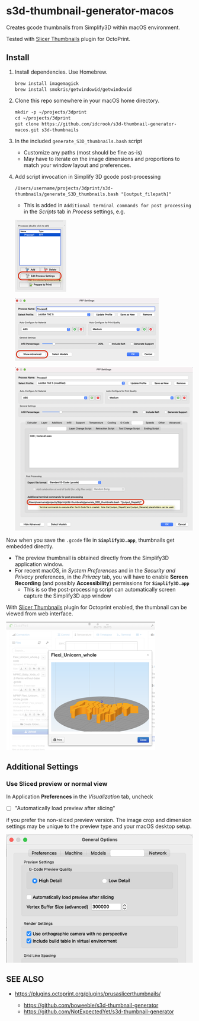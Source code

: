 # s3d-thumbnail-generator-macos

Creates gcode thumbnails from Simplify3D within macOS environment.

Tested with [Slicer Thumbnails](https://plugins.octoprint.org/plugins/prusaslicerthumbnails/) plugin for OctoPrint.

## Install

1. Install dependencies. Use Homebrew.

    ```shell
    brew install imagemagick
    brew install smokris/getwindowid/getwindowid
    ```

1. Clone this repo somewhere in your macOS home directory.

    ```shell
    mkdir -p ~/projects/3dprint
    cd ~/projects/3dprint
    git clone https://github.com/idcrook/s3d-thumbnail-generator-macos.git s3d-thumbnails
    ```

1. In the included `generate_S3D_thumbnails.bash` script
   - Customize any paths (most should be fine as-is)
   - May have to iterate on the image dimensions and proportions to match your window layout and preferences.

1. Add script invocation in Simplify 3D gcode post-processing

    ```shell
    /Users/username/projects/3dprint/s3d-thumbnails/generate_S3D_thumbnails.bash "[output_filepath]"
    ```

     - This is added in `Additional terminal commands for post processing` in the *Scripts* tab in *Process* settings, e.g.

     ![Main window - Edit process settings](img/edit_process_settings.png)

     ![FFF Settings - Show advanced](img/show_advanced.png)

     ![Scripts - additional terminal commands for post processing](img/addl_term_cmds.png)


Now when you save the `.gcode` file in **`Simplify3D.app`**, thumbnails get embedded directly.

 - The preview thumbnail is obtained directly from the Simplify3D application window.
 - For recent macOS, in *System Preferences* and in the *Security and Privacy* preferences, in the *Privacy* tab, you will have to enable **Screen Recording** (and possibly **Accessibility**) permissions for **`Simplify3D.app`**
   - This is so the post-processing script can automatically screen capture the Simplify3D app window


With [Slicer Thumbnails](https://plugins.octoprint.org/plugins/prusaslicerthumbnails/) plugin for Octoprint enabled, the thumbnail can be viewed from web interface.

![OctoPrint - View thumbnail](img/thumbnail_in_octoprint.png)


## Additional Settings



### Use Sliced preview or normal view

In Application **Preferences** in the *Visualization* tab, uncheck

- [ ] "Automatically load preview after slicing"

if you prefer the non-sliced preview version.  The image crop and dimension settings may be unique to the preview type and your macOS desktop setup.

![Visualization - load preview after slicing](img/load_preview_after_slicing.png)



## SEE ALSO

  - https://plugins.octoprint.org/plugins/prusaslicerthumbnails/

      - https://github.com/boweeble/s3d-thumbnail-generator
      - https://github.com/NotExpectedYet/s3d-thumbnail-generator
